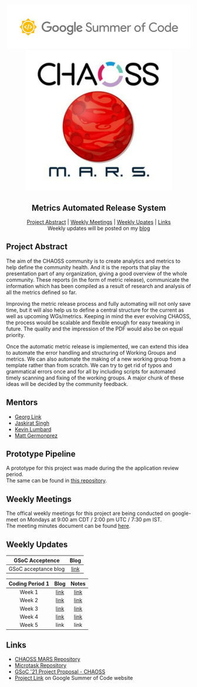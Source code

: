 <div align="center">
    <a href="https://summerofcode.withgoogle.com/projects/#6676319141625856"><img src="assets/gsoc_logo.png" width="500" alt="gsoc logo"></a> <br>
    <a href="https://github.com/chaoss/mars"><img src="assets/MARS.jpg" width="400" alt="gsoc logo"></a> <br>
    <h2>
        Metrics Automated Release System 
    </h2>
	<a href="#project-abstract">Project Abstract</a> |
    <a href="#weekly-meetings">Weekly Meetings</a> |
    <a href="#weekly-updates">Weekly Upates</a> |
    <a href="#links">Links</a>
    <br>
    Weekly updates will be posted on my <a href="https://medium.com/@ritik18406">blog</a>
</div>

## Project Abstract

The aim of the CHAOSS community is to create analytics and metrics to help define the community health. And it is the reports that play the presentation part of any organization, giving a good overview of the whole community. These reports (in the form of metric release), communicate the information which has been compiled as a result of research and analysis of all the metrics defined so far.

Improving the metric release process and fully automating will not only save time, but it will also help us to define a central structure for the current as well as upcoming WGs/metrics. Keeping in mind the ever evolving CHAOSS, the process would be scalable and flexible enough for easy tweaking in future. The quality and the impression of the PDF would also be on equal priority.

Once the automatic metric release is implemented, we can extend this idea to automate the error handling and structuring of Working Groups and metrics. We can also automate the making of a new working group from a template rather than from scratch. We can try to get rid of typos and grammatical errors once and for all by including scripts for automated timely scanning and fixing of the working groups. A major chunk of these ideas will be decided by the community feedback.

## Mentors

* [Georg Link](https://github.com/georgLink)
* [Jaskirat Singh](https://github.com/jaskiratsingh2000)
* [Kevin Lumbard](https://github.com/klumb)
* [Matt Germonprez](https://github.com/germonprez)

## Prototype Pipeline

A prototype for this project was made during the the application review period. \
The same can be found in [this repository](https://github.com/ritik-malik/prototype-pipeline).

## Weekly Meetings

The offical weekly meetings for this project are being conducted on google-meet on Mondays at 9:00 am CDT / 2:00 pm UTC / 7:30 pm IST. \
The meeting minutes document can be found [here](https://docs.google.com/document/d/16SMMgMPzB1fz_On3KwGUI-Y3CrNwYnIgc-Avtj3JJ08/edit).

## Weekly Updates

| GSoC Acceptence | Blog |
| :-------------: | :--: |
| GSoC acceptance blog | [link](https://ritik18406.medium.com/a-new-expedition-awaits-gsoc-21-639fc117e5a0) |


| Coding Period 1 | Blog |  Notes |
| :-------------: | :--: |  :---: |
| Week 1 | [link](https://ritik18406.medium.com/coding-period-1-week-1-e9ab9078d2d7) | [link](meetings/Coding_Period_1/week_1.md) |
| Week 2 | [link](https://ritik18406.medium.com/coding-period-1-week-2-9e65bca8c368) | [link](meetings/Coding_Period_1/week_2.md) |
| Week 3 | [link](https://ritik18406.medium.com/coding-period-1-week-3-f7f715f8f200) | [link](meetings/Coding_Period_1/week_3.md) |
| Week 4 | [link](https://ritik18406.medium.com/coding-period-1-week-4-11c9d4daeebc) | [link](meetings/Coding_Period_1/week_4.md) |
| Week 5 | link | link |


## Links

* [CHAOSS MARS Repository](https://github.com/chaoss/mars)
* [Microtask Repository](github.com/ritik-malik/microtasks)
* [GSoC '21 Project Proposal - CHAOSS](https://drive.google.com/file/d/1HJ2tHSVkZ3TJQUNDrmucDKkGXSVLQlr1/view?usp=sharing)
* [Project Link](https://summerofcode.withgoogle.com/projects/#6676319141625856) on Google Summer of Code website
